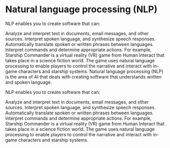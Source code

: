 # Natural language processing (NLP)

NLP enables you to create software that can:

Analyze and interpret text in documents, email messages, and other sources.
Interpret spoken language, and synthesize speech responses.
Automatically translate spoken or written phrases between languages.
Interpret commands and determine appropriate actions.
For example, Starship Commander is a virtual reality (VR) game from Human Interact that takes place in a science fiction world. The game uses natural language processing to enable players to control the narrative and interact with in-game characters and starship systems.
Natural language processing (NLP) is the area of AI that deals with creating software that understands written and spoken language.

NLP enables you to create software that can:

Analyze and interpret text in documents, email messages, and other sources.
Interpret spoken language, and synthesize speech responses.
Automatically translate spoken or written phrases between languages.
Interpret commands and determine appropriate actions.
For example, Starship Commander is a virtual reality (VR) game from Human Interact that takes place in a science fiction world. The game uses natural language processing to enable players to control the narrative and interact with in-game characters and starship systems.
